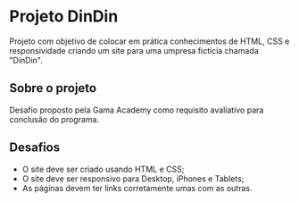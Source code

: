 # Projeto DinDin

Projeto com objetivo de colocar em prática conhecimentos de HTML, CSS e responsividade criando um site para uma umpresa fictícia chamada "DinDin".

## Sobre o projeto

Desafio proposto pela Gama Academy como requisito avaliativo para conclusão do programa.

## Desafios

* O site deve ser criado usando HTML e CSS;
* O site deve ser responsivo para Desktop, iPhones e Tablets;
* As páginas devem ter links corretamente umas com as outras.